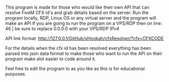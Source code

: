 This program is made for those who would like their own API that can resolve FiveM CFX id's and grab details based on the server. Run the program locally, RDP, Linux OS or any virtual server and the program will make an API If you are going to run the program on a VPS/RDP then on line: 46 | be sure to replace 0.0.0.0 with your VPS/RDP IPv4

API link format: http://127.0.0.1/GitHub/xHookah/cfxResolver/?cfx=CFXCODE

For the details when the cfx id has been resolved everything has been parsed into json data format to make those who want to run the API on their program make alot easier to code around it.

Feel free to edit the program to as you like as this is for educational purposes.
